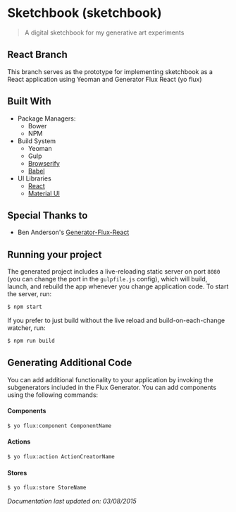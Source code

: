 
# Sketchbook (sketchbook)

> A digital sketchbook for my generative art experiments
> 

## React Branch
This branch serves as the prototype for implementing sketchbook as a React application using Yeoman and Generator Flux React (yo flux)

## Built With
* Package Managers:
    - Bower
    - NPM
* Build System
    - Yeoman
    - Gulp
    - [Browserify](http://browserify.org/)
    - [Babel](https://babeljs.io/)
* UI Libraries
    - [React](http://facebook.github.io/react)
    - [Material UI](http://material-ui.com)


## Special Thanks to
* Ben Anderson's [Generator-Flux-React](https://github.com/banderson/generator-flux-react)

## Running your project

The generated project includes a live-reloading static server on port `8080` (you can change the port in the `gulpfile.js` config), which will build, launch, and rebuild the app whenever you change application code. To start the server, run:

```bash
$ npm start
```

If you prefer to just build without the live reload and build-on-each-change watcher, run:

```bash
$ npm run build
```


## Generating Additional Code

You can add additional functionality to your application by invoking the subgenerators included in the Flux Generator. You can add components using the following commands:

#### Components
```bash
$ yo flux:component ComponentName
```

#### Actions
```bash
$ yo flux:action ActionCreatorName
```

#### Stores
```bash
$ yo flux:store StoreName
```

*Documentation last updated on:*
*03/08/2015*